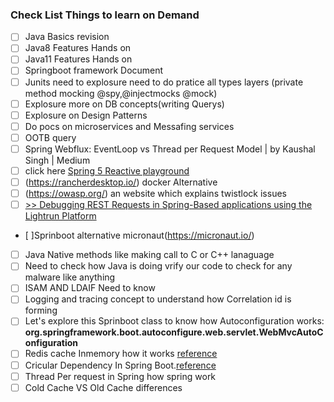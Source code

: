 ### Check List Things to learn on Demand
- [ ] Java Basics revision
- [ ] Java8 Features Hands on
- [ ] Java11 Features Hands on
- [ ] Springboot framework Document
- [ ] Junits need to explosure need to do pratice all types layers (private method mocking @spy,@injectmocks @mock)
- [ ] Explosure more on DB concepts(writing Querys)
- [ ] Explosure on Design Patterns
- [ ] Do pocs on microservices and Messafing services
- [ ] OOTB query
- [ ] Spring Webflux: EventLoop vs Thread per Request Model | by Kaushal Singh | Medium
- [ ] click here [Spring 5 Reactive playground](https://github.com/rajadileepkolli/spring-reactive-sample)
- [ ] (https://rancherdesktop.io/) docker Alternative
- [ ] (https://owasp.org/) an website which explains twistlock issues
- [ ] [>> Debugging REST Requests in Spring-Based applications using the Lightrun Platform](https://lightrun.com/debugging-rest-calls-in-spring-using-lightrun/?utm_source=baeldung&utm_medium=referral&utm_campaign=blurbs&utm_content=REST)
- [ ]Sprinboot alternative micronaut(https://micronaut.io/)
- [ ] Java Native methods like making call to C or C++ lanaguage
- [ ] Need to check how Java is doing vrify our code to check for any malware like anything
- [ ] ISAM AND LDAIF Need to know
- [ ] Logging and tracing concept to understand how Correlation id is forming 
- [ ] Let's explore this Sprinboot class to know how Autoconfiguration works: **org.springframework.boot.autoconfigure.web.servlet.WebMvcAutoConfiguration**
- [ ] Redis cache Inmemory how it works [reference](https://www.alibabacloud.com/tech-news/redis/2n7-does-redis-persist-data-on-restart#:~:text=Redis%20is%20designed%20to%20persist,and%20writing%20it%20to%20disk.)
- [ ] Cricular Dependency In Spring Boot.[reference](https://www.baeldung.com/circular-dependencies-in-spring)
- [ ] Thread Per request in Spring how spring work
- [ ] Cold Cache VS Old Cache differences
